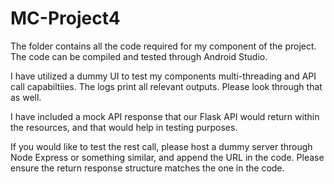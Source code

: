 # MC-Project4

The folder contains all the code required for my component of the project. The code can be compiled and tested through Android Studio. 

I have utilized a dummy UI to test my components multi-threading and API call capabiltiies. The logs print all relevant outputs. Please look through that as well. 

I have included a mock API response that our Flask API would return within the resources, and that would help in testing purposes. 

If you would like to test the rest call, please host a dummy server through Node Express or something similar, and append the URL in the code. Please ensure the return response structure matches the one in the code. 

